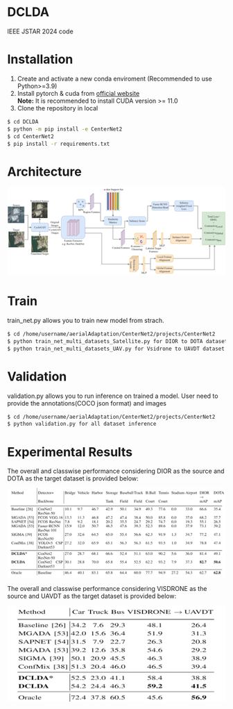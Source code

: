 # DCLDA
IEEE JSTAR 2024 code 

# Installation

1. Create and activate a new conda enviroment (Recommended to use Python>=3.9)
2. Install pytorch & cuda from [official website](https://pytorch.org/get-started/locally/)<br />
**Note:** It is recommended to install CUDA version >= 11.0
3. Clone the repository in local
```bash
$ cd DCLDA
$ python -m pip install -e CenterNet2
$ cd CenterNet2
$ pip install -r requirements.txt
```

# Architecture

![alt text](model_arch.png)

# Train

train_net.py allows you to train new model from strach.
```bash
$ cd /home/username/aerialAdaptation/CenterNet2/projects/CenterNet2
$ python train_net_multi_datasets_Satellite.py for DIOR to DOTA dataset UDA training
$ python train_net_multi_datasets_UAV.py for Vsidrone to UAVDT dataset UDA training 
```

# Validation

validation.py allows you to run inference on trained a model. User need to provide the annotations(COCO json format) and images
```bash
$ cd /home/username/aerialAdaptation/CenterNet2/projects/CenterNet2
$ python validation.py for all dataset inference
```


# Experimental Results
The overall and classwise performance considering DIOR as the source and DOTA as the target dataset is provided below:

<div align="center">
<img src="DIOR2DOTA.png" alt="alt text">
</div>

The overall and classwise performance considering VISDRONE as the source and UAVDT as the target dataset is provided below:

<div align="center">
<img src="VISDRONE2UAVDT.png" alt="alt text">
</div>
